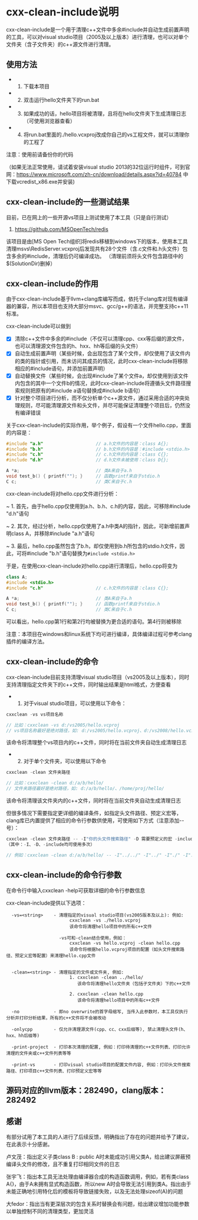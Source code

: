 cxx-clean-include说明
=====

cxx-clean-include是一个用于清理c++文件中多余#include并自动生成前置声明的工具，可以对visual studio项目（2005及以上版本）进行清理，也可以对单个文件夹（含子文件夹）的c++源文件进行清理。

## 使用方法

* 1. 下载本项目
* 2. 双击运行hello文件夹下的run.bat
* 3. 如果成功的话，hello项目将被清理，且将在hello文件夹下生成清理日志（可使用浏览器查看）
* 4. 将run.bat里面的./hello.vcxproj改成你自己的vs工程文件，就可以清理你的工程了

注意：使用前请备份你的代码

（如果无法正常使用，请试着安装visual studio 2013的32位运行时组件，可到官网：https://www.microsoft.com/zh-cn/download/details.aspx?id=40784 中下载vcredist_x86.exe并安装)

## cxx-clean-include的一些测试结果

目前，已在网上的一些开源vs项目上测试使用了本工具（只是自行测试）

1. https://github.com/MSOpenTech/redis

该项目是由[MS Open Tech组织]将redis移植到windows下的版本，使用本工具清理msvs\RedisServer.vcxproj后发现共有28个文件（含.c文件和.h头文件）包含多余的#include，清理后仍可编译成功。
（清理前须将头文件包含路径中的$(SolutionDir)删掉）

## cxx-clean-include的作用

由于cxx-clean-include基于llvm+clang库编写而成，依托于clang库对现有编译器的兼容，所以本项目也支持大部分msvc、gcc/g++的语法，并完整支持c++11标准。

cxx-clean-include可以做到

- [x] 清除c++文件中多余的#include（不仅可以清理cpp、cxx等后缀的源文件，也可以清理源文件包含的h、hxx、hh等后缀的头文件）
- [x] 自动生成前置声明（某些时候，会出现包含了某个文件，却仅使用了该文件内的类的指针或引用，而未访问其成员的情况，此时cxx-clean-include将移除相应的#include语句，并添加前置声明）
- [x] 自动替换文件（某些时候，会出现#include了某个文件a，却仅使用到该文件内包含的其中一个文件b的情况，此时cxx-clean-include将遵循头文件路径搜索规则把原有的#include a语句替换成#include b语句）
- [x] 针对整个项目进行分析，而不仅分析单个c++源文件，通过采用合适的冲突处理规则，尽可能清理源文件和头文件，并尽可能保证清理整个项目后，仍然没有编译错误

关于cxx-clean-include的实际作用，举个例子，假设有一个文件hello.cpp，里面的内容是：

```cpp
#include "a.h"                    // a.h文件的内容是：class A{};
#include "b.h"                    // b.h文件的内容是：#include <stdio.h>
#include "c.h"                    // c.h文件的内容是：class C{};
#include "d.h"                    // d.h文件未被使用：class D{};

A *a;                             // 类A来自于a.h
void test_b() { printf(""); }     // 函数printf来自于stdio.h
C c;                              // 类C来自于c.h
```

cxx-clean-include将对hello.cpp文件进行分析：

~ 1. 首先，由于hello.cpp仅使用到a.h、b.h、c.h的内容，因此，可移除#include "d.h"语句

~ 2. 其次，经过分析，hello.cpp仅使用了a.h中类A的指针，因此，可新增前置声明class A，并移除#include "a.h"语句

~ 3. 最后，hello.cpp虽然包含了b.h，却仅使用到b.h所包含的stdio.h文件，因此，可将#include "b.h"语句替换为`#include <stdio.h>`

于是，在使用cxx-clean-include对hello.cpp进行清理后，hello.cpp将变为

```cpp
class A;
#include <stdio.h>
#include "c.h"                    // c.h文件的内容是：class C{};

A *a;                             // 类A来自于a.h
void test_b() { printf(""); }     // 函数printf来自于stdio.h
C c;                              // 类C来自于c.h
```

可以看出，hello.cpp第1行和第2行均被替换为更合适的语句。第4行则被移除

注意：本项目在windows和linux系统下均可进行编译，具体编译过程可参考clang插件的编译方法。

## cxx-clean-include的命令

cxx-clean-include目前支持清理visual studio项目（vs2005及以上版本），同时支持清理指定文件夹下的c++文件，同时输出结果是html格式，方便查看

* 1. 对于visual studio项目，可以使用以下命令：

```cpp
cxxclean -vs vs项目名称

// 比如：cxxclean -vs d:/vs2005/hello.vcproj
// vs项目名称最好是绝对路径，如: d:/vs2005/hello.vcproj、d:/vs2008/hello.vcxproj
```

该命令将清理整个vs项目内的c++文件，同时将在当前文件夹自动生成清理日志

* 2. 对于单个文件夹，可以使用以下命令

```cpp
cxxclean -clean 文件夹路径

// 比如：cxxclean -clean d:/a/b/hello/
// 文件夹路径最好是绝对路径，如: d:/a/b/hello/、/home/proj/hello/
```

该命令将清理该文件夹内的c++文件，同时将在当前文件夹自动生成清理日志

但很多情况下需要指定更详细的编译条件，如指定头文件路径、预定义宏等，clang库已内置提供了相应的命令行参数供使用，可使用如下方式（注意添加--号）：

```cpp
cxxclean -clean 文件夹路径 -- -I"你的头文件搜索路径" -D 需要预定义的宏 -include 需要强制包含的文件
（其中：-I、-D、-include均可使用多次）

// 例如：cxxclean -clean d:/a/b/hello/ -- -I"../../" -I"../" -I"./" -I"../include" -D DEBUG -D WIN32 -include platform.h
```

## cxx-clean-include的命令行参数

在命令行中输入cxxclean -help可获取详细的命令行参数信息

cxx-clean-include提供以下选项：

```
  -vs=<string>    - 清理指定的visual studio项目(vs2005版本及以上): 例如: 
						cxxclean -vs ./hello.vcproj
						该命令将清理hello项目中的所有c++文件
											   
					-vs可和-clean结合使用，例如：
						cxxclean -vs hello.vcproj -clean hello.cpp
						该命令将根据hello.vcproj项目的配置（如头文件搜索路径、预定义宏等配置）来清理hello.cpp文件


  -clean=<string> - 清理指定的文件或文件夹, 例如: 
                        1. cxxclean -clean ../hello/
						   该命令将清理hello文件夹（包括子文件夹）下的c++文件

                        2. cxxclean -clean hello.cpp
						   该命令将清理hello项目中的所有c++文件

  -no             - 即no overwrite的首字母缩写, 当传入此参数时，本工具仅执行分析并打印分析结果，所有的c++文件将不会被改动

  -onlycpp        - 仅允许清理源文件(cpp、cc、cxx后缀等), 禁止清理头文件(h、hxx、hh后缀等)

  -print-project  - 打印本次清理的配置, 例如：打印待清理的c++文件列表、打印允许清理的文件夹或c++文件列表等等

  -print-vs       - 打印visual studio项目的配置文件内容, 例如：打印头文件搜索路径、打印项目c++文件列表、打印预定义宏等等

```

## 源码对应的llvm版本：282490，clang版本：282492

## 感谢

有部分试用了本工具的人进行了后续反馈，明确指出了存在的问题并给予了建议，在此表示十分感谢。

卢文茂：指出定义子类class B : public A时未能成功引用父类A，给出建议屏蔽预编译头文件的修改，且不重复打印相同文件的日志

张宇飞：指出本工具无法处理由编译器合成的构造函数调用，例如，若有类class A{}，由于A未拥有显式构造函数，所以new A时会导致无法引用到类A。指出由于未能正确地引用特化后的模板将导致链接失败，以及无法处理sizeof(A)的问题

大fedor：指出当有更深层次的包含关系时替换会有问题，给出建议增加功能参数以单独控制不同的清理类型，更加灵活